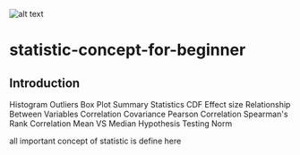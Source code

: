 

![alt text](https://datonauts.com/wp-content/uploads/2016/10/Statistics-Word-Cloud.png)






# statistic-concept-for-beginner


## Introduction

Histogram
Outliers
Box Plot
Summary Statistics
CDF
Effect size
Relationship Between Variables
Correlation
Covariance
Pearson Correlation
Spearman's Rank Correlation
Mean VS Median
Hypothesis Testing
Norm

all important concept of statistic is define here




